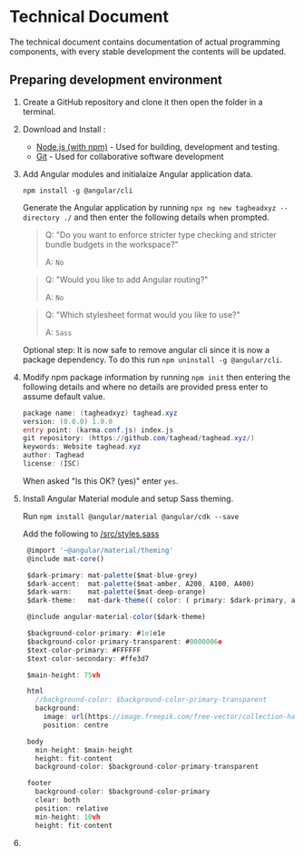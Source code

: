# Technical Document

The technical document contains documentation of actual programming components, with every stable development the contents will be updated.

## Preparing development environment

1. Create a GitHub repository and clone it then open the folder in a terminal.

2. Download and Install :
   - [Node.js (with npm)](https://nodejs.org/en/download/) - Used for building, development and testing.
   - [Git](https://git-scm.com/downloads) - Used for collaborative software development

3. Add Angular modules and initialaize Angular application data.
  
    `npm install -g @angular/cli`

    Generate the Angular application by running `npx ng new tagheadxyz --directory ./` and then enter the following details when prompted.
    
      >Q: "Do you want to enforce stricter type checking and stricter bundle budgets in the workspace?" 
      >
      >A: `No`

      >Q: "Would you like to add Angular routing?"
      > 
      >A: `No`
    
      >Q: "Which stylesheet format would you like to use?"
      >
      >A: `Sass`

      Optional step: It is now safe to remove angular cli since it is now a package dependency. To do this run `npm uninstall -g @angular/cli`.

4. Modify npm package information by running `npm init` then entering the following details and where no details are provided press enter to assume default value.

    ```powershell
    package name: (tagheadxyz) taghead.xyz
    version: (0.0.0) 1.0.0
    entry point: (karma.conf.js) index.js
    git repository: (https://github.com/taghead/taghead.xyz/)
    keywords: Website taghead.xyz
    author: Taghead
    license: (ISC)
    ```

    When asked "Is this OK? (yes)" enter `yes`.

5. Install Angular Material module and setup Sass theming.
   
   Run `npm install @angular/material @angular/cdk --save`

   Add the following to [/src/styles.sass](/src/styles.sass)
   ```javascript
    @import '~@angular/material/theming'
    @include mat-core()

    $dark-primary: mat-palette($mat-blue-grey)
    $dark-accent:  mat-palette($mat-amber, A200, A100, A400)
    $dark-warn:    mat-palette($mat-deep-orange)
    $dark-theme:   mat-dark-theme(( color: ( primary: $dark-primary, accent: $dark-accent, warn: $dark-warn, )))

    @include angular-material-color($dark-theme)

    $background-color-primary: #1e1e1e
    $background-color-primary-transparent: #0000006e
    $text-color-primary: #FFFFFF
    $text-color-secondary: #ffe3d7

    $main-height: 75vh

    html
      //background-color: $background-color-primary-transparent
      background:
        image: url(https://image.freepik.com/free-vector/collection-handrawn-elements-fast-food_125540-314.jpg)
        position: centre

    body
      min-height: $main-height
      height: fit-content
      background-color: $background-color-primary-transparent

    footer
      background-color: $background-color-primary
      clear: both
      position: relative
      min-height: 10vh
      height: fit-content
    ```
6. 
